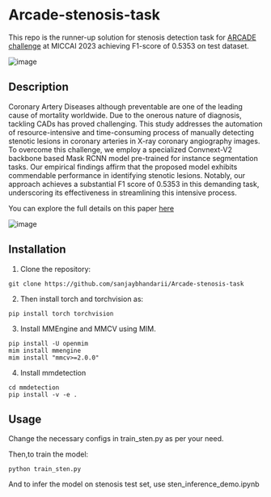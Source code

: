 # Arcade-stenosis-task
This repo is the runner-up solution for stenosis detection task for [ARCADE challenge](https://arcade.grand-challenge.org/evaluation/final-phase-stenosis-detection-algorithm-submission/leaderboard/) at MICCAI 2023 achieving F1-score of 0.5353 on test dataset. 

![image](https://github.com/bhattarailab/ARCADE-stenosis/assets/53966090/36cb3c71-124e-41e4-9966-fa95707d47bf)


## Description
Coronary Artery Diseases although preventable are one of the leading cause of mortality worldwide. Due to the onerous nature of diagnosis, tackling CADs has proved challenging. This study addresses the automation of resource-intensive and time-consuming process of manually detecting stenotic lesions in coronary arteries in X-ray coronary angiography images. To overcome this challenge, we employ a specialized Convnext-V2 backbone based Mask RCNN model pre-trained for instance segmentation tasks. Our empirical findings affirm that the proposed model exhibits commendable performance in identifying stenotic lesions. Notably, our approach achieves a substantial F1 score of 0.5353 in this demanding task, underscoring its effectiveness in streamlining this intensive process.

You can explore the full details on this paper [here](https://arxiv.org/abs/2310.04749)

![image](https://github.com/bhattarailab/ARCADE-stenosis/assets/53966090/e9ad11d0-7fce-4576-b485-9e9f4e56d58f)


## Installation


1. Clone the repository:

```shell
git clone https://github.com/sanjaybhandarii/Arcade-stenosis-task
```

2. Then install torch and torchvision as:
```shell
pip install torch torchvision
```
3. Install MMEngine and MMCV using MIM.

```shell
pip install -U openmim
mim install mmengine
mim install "mmcv>=2.0.0"
```

4. Install mmdetection
```shell
cd mmdetection
pip install -v -e .
```
    

## Usage

Change the necessary configs in train_sten.py as per your need.

Then,to train the model:

    python train_sten.py


And to infer the model on stenosis test set, use sten_inference_demo.ipynb



